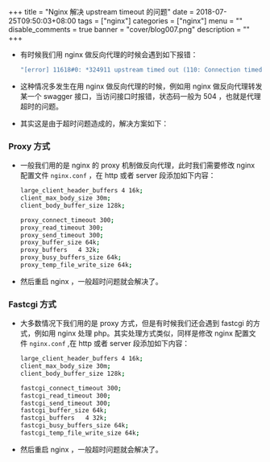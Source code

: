 +++
title = "Nginx 解决 upstream timeout 的问题"
date = 2018-07-25T09:50:03+08:00
tags = ["nginx"]
categories = ["nginx"]
menu = ""
disable_comments = true
banner = "cover/blog007.png"
description = ""
+++

- 有时候我们用 nginx 做反向代理的时候会遇到如下报错：

    ```bash
    "[error] 11618#0: *324911 upstream timed out (110: Connection timed out) while reading response header from upstream, "
    ```

- 这种情况多发生在用 nginx 做反向代理的时候，例如用 nginx 做反向代理转发某一个 swagger 接口，当访问接口时报错，状态码一般为 504 ，也就是代理超时的问题。
- 其实这是由于超时问题造成的，解决方案如下：

### Proxy 方式
- 一般我们用的是 nginx 的 proxy 机制做反向代理，此时我们需要修改 nginx 配置文件 `nginx.conf` ，在 http 或者 server 段添加如下内容：

    ```bash
    large_client_header_buffers 4 16k;
    client_max_body_size 30m;
    client_body_buffer_size 128k;
    
    proxy_connect_timeout 300;
    proxy_read_timeout 300;
    proxy_send_timeout 300;
    proxy_buffer_size 64k;
    proxy_buffers   4 32k;
    proxy_busy_buffers_size 64k;
    proxy_temp_file_write_size 64k;
    ```

- 然后重启 nginx ，一般超时问题就会解决了。

### Fastcgi 方式
- 大多数情况下我们用的是 proxy 方式，但是有时候我们还会遇到 fastcgi 的方式，例如用 nginx 处理 php。其实处理方式类似，同样是修改 nginx 配置文件 `nginx.conf` ,在 http 或者 server 段添加如下内容：

    ```bash
    large_client_header_buffers 4 16k;
    client_max_body_size 30m;
    client_body_buffer_size 128k;
    
    fastcgi_connect_timeout 300;
    fastcgi_read_timeout 300;
    fastcgi_send_timeout 300;
    fastcgi_buffer_size 64k;
    fastcgi_buffers   4 32k;
    fastcgi_busy_buffers_size 64k;
    fastcgi_temp_file_write_size 64k;
    ```

- 然后重启 nginx ，一般超时问题就会解决了。
